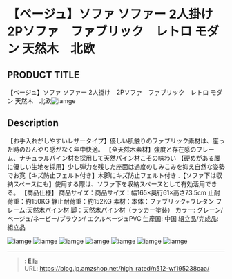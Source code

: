 # 【ベージュ】ソファ ソファー 2人掛け　2Pソファ　ファブリック　レトロ モダン 天然木　北欧


## PRODUCT TITLE 

【ベージュ】ソファ ソファー 2人掛け　2Pソファ　ファブリック　レトロ モダン 天然木　北欧![iamge](https://b2bfiles1.gigab2b.cn/image/wkseller/301/pp039585/wf187227_white.jpg)

## Description

【お手入れがしやすいレザータイプ】優しい肌触りのファブリック素材は、座った時のひんやり感がなく年中快適。
【全天然木素材】強度と存在感のフレーム、ナチュラルパイン材を採用して天然パイン材こその味わい
【硬めがある腰に優しい生地を採用】少し弾力を残した座面は過度のしみこみを抑え自然な姿勢でお寛【キズ防止フェルト付き】木脚にキズ防止フェルト付き
.【ソファ下は収納スペースにも】使用する際は、ソファ下を収納スペースとして有効活用できる。
【商品仕様】 商品サイズ：商品サイズ：幅165×奥行61×高さ73.5cm 止耐荷重：約150KG  静止耐荷重：約152KG 素材：本体：ファブリック&#43;ウレタン フレーム:天然木パイン材 脚：天然木パイン材（ラッカー塗装） カラー: グレーン/ベージュ/ネービー/ブラウン/ エクルベージュPVC 生産国: 中国 組立品/完成品: 組立品





![iamge](https://b2bfiles1.gigab2b.cn/image/wkseller/301/pp039585/20200114_a74d43c8ec0eedf188c84d30fdcf8ad9.jpg)
![iamge](https://b2bfiles1.gigab2b.cn/image/wkseller/301/pp039585/004_white.jpg)
![iamge](https://b2bfiles1.gigab2b.cn/image/wkseller/301/pp039585/LP0_9768.JPG)
![iamge](https://b2bfiles1.gigab2b.cn/image/wkseller/301/pp039585/LP0_9775.JPG)
![iamge](https://b2bfiles1.gigab2b.cn/image/wkseller/301/pp039585/LP0_9787.JPG)
![iamge](https://b2bfiles1.gigab2b.cn/image/wkseller/301/20230711_088a881113612052ca8bff1cd561320b.jpg)
![iamge](nan)


---

> : [Ella](https://blog.jp.amzshop.net/)  
> URL: https://blog.jp.amzshop.net/high_rated/n512-wf195238caa/  


